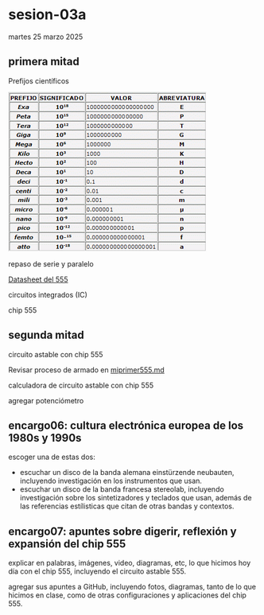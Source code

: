 # sesion-03a

martes 25 marzo 2025

## primera mitad

Prefijos científicos

![prefijos](archivos/prefijos.gif)



repaso de serie y paralelo

[Datasheet del 555 ](archivos/lm555.pdf) 



circuitos integrados (IC)

chip 555

## segunda mitad

circuito astable con chip 555

Revisar proceso de armado en [miprimer555.md](/miprimer555.md)

calculadora de circuito astable con chip 555

agregar potenciómetro

## encargo06: cultura electrónica europea de los 1980s y 1990s

escoger una de estas dos:

* escuchar un disco de la banda alemana einstürzende neubauten, incluyendo investigación en los instrumentos que usan.
* escuchar un disco de la banda francesa stereolab, incluyendo investigación sobre los sintetizadores y teclados que usan, además de las referencias estílisticas que citan de otras bandas y contextos.

## encargo07: apuntes sobre digerir, reflexión y expansión del chip 555

explicar en palabras, imágenes, video, diagramas, etc, lo que hicimos hoy día con el chip 555, incluyendo el circuito astable 555.

agregar sus apuntes a GitHub, incluyendo fotos, diagramas, tanto de lo que hicimos en clase, como de otras configuraciones y aplicaciones del chip 555.
